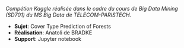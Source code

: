 *Compétion Kaggle réalisée dans le cadre du cours de Big Data Mining (SD701) du MS Big Data de TELECOM-PARISTECH.*

- **Sujet**: Cover Type Prediction of Forests
- **Réalisation**: Anatoli de BRADKE
- **Support**: Jupyter notebook
